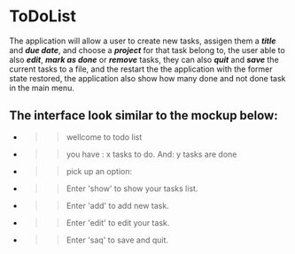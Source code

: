 ToDoList
=========
The application will allow a user to create new tasks, assigen them a ***title*** and ***due date***, and choose a ***project*** for that task belong to, the user able to also ***edit***, ***mark as done*** or ***remove*** tasks, they can also ***quit*** and ***save*** the current tasks to a file, and the restart the the application with the former state restored, the application also show how many done and not done task in the main menu.

The interface look similar to the mockup below:
-----------------------------------------------
- >> wellcome to todo list
- >> you have : x tasks to do. And: y tasks are done
- >> pick up an option:
- >> Enter 'show' to show your tasks list.
- >> Enter 'add'  to add new task.
- >> Enter 'edit' to edit your task.
- >> Enter 'saq'  to save and quit.
